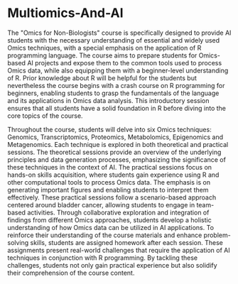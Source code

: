 # Multiomics-And-AI

The "Omics for Non-Biologists" course is specifically designed to provide AI students with the necessary understanding of essential and widely used Omics techniques, with a special emphasis on the application of R programming language. The course aims to prepare students for Omics-based AI projects and expose them to the common tools used to process Omics data, while also equipping them with a beginner-level understanding of R. Prior knowledge about R will be helpful for the students but nevertheless the course begins with a crash course on R programming for beginners, enabling students to grasp the fundamentals of the language and its applications in Omics data analysis. This introductory session ensures that all students have a solid foundation in R before diving into the core topics of the course.

Throughout the course, students will delve into six Omics techniques: Genomics, Transcriptomics, Proteomics, Metabolomics, Epigenomics and Metagenomics. Each technique is explored in both theoretical and practical sessions. The theoretical sessions provide an overview of the underlying principles and data generation processes, emphasizing the significance of these techniques in the context of AI. 
The practical sessions focus on hands-on skills acquisition, where students gain experience using R and other computational tools to process Omics data. The emphasis is on generating important figures and enabling students to interpret them effectively. These practical sessions follow a scenario-based approach centered around bladder cancer, allowing students to engage in team-based activities. Through collaborative exploration and integration of findings from different Omics approaches, students develop a holistic understanding of how Omics data can be utilized in AI applications.
To reinforce their understanding of the course materials and enhance problem-solving skills, students are assigned homework after each session. These assignments present real-world challenges that require the application of AI techniques in conjunction with R programming. By tackling these challenges, students not only gain practical experience but also solidify their comprehension of the course content.

